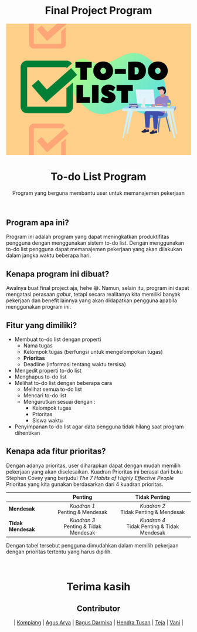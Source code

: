 <br>
<h1 align="center">Final Project Program</h1>
<img src="src/card.png" alt="Program Card">
<h1 align="center">To-do List Program</h1>
<p align="center"> Program yang berguna membantu user untuk memanajemen pekerjaan</p>
<br>

## Program apa ini?
Program ini adalah program yang dapat meningkatkan produktifitas pengguna dengan menggunakan sistem to-do list. Dengan menggunakan to-do list pengguna dapat memanajemen pekerjaan yang akan dilakukan dalam jangka waktu beberapa hari.

## Kenapa program ini dibuat?
Awalnya buat final project aja, hehe 😅. Namun, selain itu, program ini dapat mengatasi perasaan *gabut*, tetapi secara realitanya kita memiliki banyak pekerjaan dan benefit lainnya yang akan didapatkan pengguna apabila menggunakan program ini.

## Fitur yang dimiliki?
* Membuat to-do list dengan properti
    * Nama tugas
    * Kelompok tugas (berfungsi untuk mengelompokan tugas)
    * **Prioritas**
    * Deadline (informasi tentang waktu tersisa)
* Mengedit properti to-do list
* Menghapus to-do list
* Melihat to-do list dengan beberapa cara
    * Melihat semua to-do list
    * Mencari to-do list
    * Mengurutkan sesuai dengan :
        * Kelompok tugas
        * Prioritas
        * Siswa waktu
* Penyimpanan to-do list agar data pengguna tidak hilang saat program dihentikan

## Kenapa ada fitur prioritas?
Dengan adanya prioritas, user diharapkan dapat dengan mudah memilih pekerjaan yang akan diselesaikan. Kuadran Prioritas ini berasal dari buku Stephen Covey yang berjudul *The 7 Habits of Highly Effective People* Prioritas yang kita gunakan berdasarkan dari 4 kuadran prioritas.

| |**Penting**|**Tidak Penting**|
|---|:---:|:---:|
|**Mendesak**|*Kuadran 1*<br>Penting & Mendesak|*Kuadran 2*<br>Tidak Penting & Mendesak| 
|**Tidak Mendesak**|*Kuadran 3*<br>Penting & Tidak Mendesak|*Kuadran 4*<br>Tidak Penting & Tidak Mendesak|

Dengan tabel tersebut pengguna dimudahkan dalam memilih pekerjaan dengan prioritas tertentu yang harus dipilih.


<br>
<h1 align="center">Terima kasih</h1>
<h2 align="center">Contributor</h2>
<p align="center">
| <a href="https://github.com/kompiangg">Kompiang</a> |
<a href="https://github.com/Agusarya592">Agus Arya</a> |
<a href="https://github.com/gstbgsdarmika">Bagus Darmika</a> |
<a href="https://github.com/hendratusan">Hendra Tusan</a> |
<a href="https://github.com/TejaSarmandana">Teja</a> |
<a href="https://github.com/vaniyeyo">Vani</a> |
</p>
